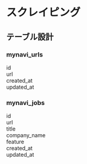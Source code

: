# スクレイピング

## テーブル設計

### mynavi_urls

id<br>
url<br>
created_at<br>
updated_at<br>

### mynavi_jobs

id<br>
url<br>
title<br>
company_name<br>
feature<br>
created_at<br>
updated_at<br>